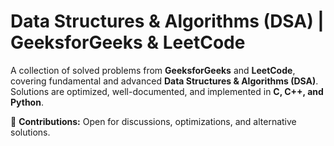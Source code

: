 # Data Structures & Algorithms (DSA) | GeeksforGeeks & LeetCode

A collection of solved problems from **GeeksforGeeks** and **LeetCode**, covering fundamental and advanced **Data Structures & Algorithms (DSA)**. Solutions are optimized, well-documented, and implemented in **C, C++, and Python**.

📌 **Contributions:** Open for discussions, optimizations, and alternative solutions.  
